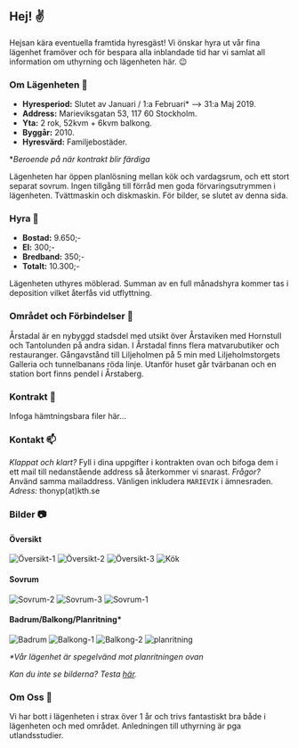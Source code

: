 ## Hej! :v:

Hejsan kära eventuella framtida hyresgäst! Vi önskar hyra ut vår fina lägenhet framöver och för bespara alla inblandade tid har vi samlat all information om uthyrning och lägenheten här. :wink:

### Om Lägenheten :house_with_garden:

- **Hyresperiod:** Slutet av Januari / 1:a Februari* --> 31:a Maj 2019.
- **Address:** Marieviksgatan 53, 117 60 Stockholm.
- **Yta:** 2 rok, 52kvm + 6kvm balkong.
- **Byggår:** 2010.
- **Hyresvärd:** Familjebostäder.

*_Beroende på när kontrakt blir färdiga_

Lägenheten har öppen planlösning mellan kök och vardagsrum, och ett stort separat sovrum. Ingen tillgång till förråd men goda förvaringsutrymmen i lägenheten. Tvättmaskin och diskmaskin. För bilder, se slutet av denna sida. 

### Hyra :money_with_wings:

- **Bostad:** 9.650;-
- **El:** 300;-
- **Bredband:** 350;-
- **Totalt:** 10.300;- 

Lägenheten uthyres möblerad. Summan av en full månadshyra kommer tas i deposition vilket återfås vid utflyttning. 

### Området och Förbindelser :busstop:

Årstadal är en nybyggd stadsdel med utsikt över Årstaviken med Hornstull och Tantolunden på andra sidan. I Årstadal finns flera matvarubutiker och restauranger. Gångavstånd till Liljeholmen på 5 min med Liljeholmstorgets Galleria och tunnelbanans röda linje. Utanför huset går tvärbanan och en station bort finns pendel i Årstaberg. 

### Kontrakt :paperclip:

Infoga hämtningsbara filer här...

### Kontakt :mailbox:

_Klappat och klart?_ Fyll i dina uppgifter i kontrakten ovan och bifoga dem i ett mail till nedanstående address så återkommer vi snarast. _Frågor?_ Använd samma mailaddress. Vänligen inkludera `MARIEVIK` i ämnesraden. _Adress:_ thonyp(at)kth.se

### Bilder :camera:

#### Översikt 

![Översikt-1](https://thonyprice.github.io/Marieviksgatan-53/assets/Img/oversikt1.jpg)
![Översikt-2](https://thonyprice.github.io/Marieviksgatan-53/assets/Img/oversikt2.jpg)
![Översikt-3](https://thonyprice.github.io/Marieviksgatan-53/assets/Img/oversikt3.jpg)
![Kök](https://thonyprice.github.io/Marieviksgatan-53/assets/Img/kok.jpg)

#### Sovrum

![Sovrum-2](https://thonyprice.github.io/Marieviksgatan-53/assets/Img/sovrum2.jpg)
![Sovrum-3](https://thonyprice.github.io/Marieviksgatan-53/assets/Img/sovrum3.jpg)
![Sovrum-1](https://thonyprice.github.io/Marieviksgatan-53/assets/Img/sovrum1.jpg)

#### Badrum/Balkong/Planritning*

![Badrum](https://thonyprice.github.io/Marieviksgatan-53/assets/Img/badrum.jpg)
![Balkong-1](https://thonyprice.github.io/Marieviksgatan-53/assets/Img/balkong1.jpg)
![Balkong-2](https://thonyprice.github.io/Marieviksgatan-53/assets/Img/balkong2.jpg)
![planritning](https://thonyprice.github.io/Marieviksgatan-53/assets/Img/planritning.jpg)

_*Vår lägenhet är spegelvänd mot planritningen ovan_

_Kan du inte se bilderna? Testa [här](https://github.com/ThonyPrice/Marieviksgatan-53/tree/master/assets/Img)._

### Om Oss :rainbow:

Vi har bott i lägenheten i strax över 1 år och trivs fantastiskt bra både i lägenheten och med området. Anledningen till uthyrning är pga utlandsstudier.
